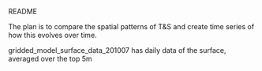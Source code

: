 README

The plan is to compare the spatial patterns of T&S and create time series of
how this evolves over time.

gridded_model_surface_data_201007 has daily data of the surface, averaged over
the top 5m
